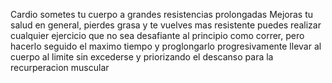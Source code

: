 Cardio
sometes tu cuerpo a grandes resistencias prolongadas 
Mejoras tu salud en general, pierdes grasa y te vuelves mas resistente
puedes realizar cualquier ejercicio que no sea desafiante al principio como correr, pero hacerlo seguido el maximo tiempo y proglongarlo progresivamente
llevar al cuerpo al limite sin excederse y priorizando el descanso para la recurperacion muscular 